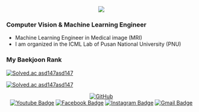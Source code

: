 <div align=center>
<img src="https://hits.seeyoufarm.com/api/count/incr/badge.svg?url=https%3A%2F%2Fgithub.com%2Fasd147asd147&count_bg=%235DCFCB&title_bg=%23606568&icon=tensorflow.svg&icon_color=%2378BFF1&title=Hits&edge_flat=false"/>
</div>

### Computer Vision & Machine Learning Engineer
- Machine Learning Engineer in Medical image (MRI)
- I am organized in the ICML Lab of Pusan National University (PNU)

### My Baekjoon Rank
[![Solved.ac
asd147asd147](http://mazassumnida.wtf/api/mini/generate_badge?boj=asd147asd147)](https://solved.ac/asd147asd147)

[![Solved.ac
asd147asd147](http://mazassumnida.wtf/api/v2/generate_badge?boj=asd147asd147)](https://solved.ac/asd147asd147)

<div align=center>
  
[![GitHub](http://img.shields.io/badge/-Tech%20blog-black?style=flat-square&logo=github&link=https://github.com/asd147asd147/)](https://github.com/asd147asd147)	
[![Youtube Badge](https://img.shields.io/badge/Youtube-ff0000?style=flat-square&logo=youtube&link=https://www.youtube.com/channel/UC6MB_hchKcrtvVu_x_9ZZzg)](https://www.youtube.com/channel/UC6MB_hchKcrtvVu_x_9ZZzg)
[![Facebook Badge](https://img.shields.io/badge/facebook-1877f2?style=flat-square&logo=facebook&logoColor=white&link=https://www.facebook.com/profile.php?id=100006911264617)](https://www.facebook.com/profile.php?id=100006911264617)
[![Instagram Badge](https://img.shields.io/badge/-Instagram-dd2a7b?style=flat-square&logo=instagram&logoColor=white&link=https://www.instagram.com/choi1jun/)](https://www.instagram.com/choi1jun/) 
[![Gmail Badge](https://img.shields.io/badge/Gmail-d14836?style=flat-square&logo=Gmail&logoColor=white&link=mailto:ds5vfr@gmail.com)](mailto:ds5vfr@gmail.com)

</div>

<!--
**asd147asd147/asd147asd147** is a ✨ _special_ ✨ repository because its `README.md` (this file) appears on your GitHub profile.

Here are some ideas to get you started:

- 🔭 I’m currently working on ...
- 🌱 I’m currently learning ...
- 👯 I’m looking to collaborate on ...
- 🤔 I’m looking for help with ...
- 💬 Ask me about ...
- 📫 How to reach me: ...
- 😄 Pronouns: ...
- ⚡ Fun fact: ...
-->
